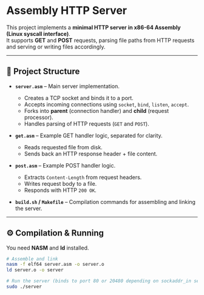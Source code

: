 # Assembly HTTP Server

This project implements a **minimal HTTP server in x86-64 Assembly (Linux syscall interface)**.  
It supports **GET** and **POST** requests, parsing file paths from HTTP requests and serving or writing files accordingly.  

---

## 📂 Project Structure

- **`server.asm`** – Main server implementation.  
  - Creates a TCP socket and binds it to a port.  
  - Accepts incoming connections using `socket`, `bind`, `listen`, `accept`.  
  - Forks into **parent** (connection handler) and **child** (request processor).  
  - Handles parsing of HTTP requests (`GET` and `POST`).  

- **`get.asm`** – Example GET handler logic, separated for clarity.  
  - Reads requested file from disk.  
  - Sends back an HTTP response header + file content.  

- **`post.asm`** – Example POST handler logic.  
  - Extracts `Content-Length` from request headers.  
  - Writes request body to a file.  
  - Responds with HTTP `200 OK`.  

- **`build.sh` / `Makefile`** – Compilation commands for assembling and linking the server.  

---

## ⚙️ Compilation & Running

You need **NASM** and **ld** installed.  

```bash
# Assemble and link
nasm -f elf64 server.asm -o server.o
ld server.o -o server

# Run the server (binds to port 80 or 20480 depending on sockaddr_in setup)
sudo ./server
